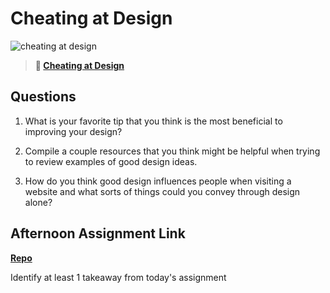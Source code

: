 # Cheating at Design

![cheating at design](https://bcw.blob.core.windows.net/public/img/courses/5247609446691139)

> **📖 [Cheating at Design](https://codeworksacademy.com/fs-student-guide/resources/wk1/04-Cheating-at-Design)**

## Questions

1. What is your favorite tip that you think is the most beneficial to improving your design?

2. Compile a couple resources that you think might be helpful when trying to review examples of good design ideas.

3. How do you think good design influences people when visiting a website and what sorts of things could you convey through design alone?

## Afternoon Assignment Link

**[Repo](https://github.com/tberry019/<ASSIGNMENT_REPO>)**

Identify at least 1 takeaway from today's assignment
